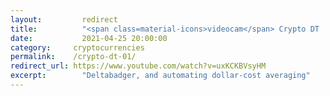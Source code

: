 ```yaml
---
layout: 	    redirect
title:  	    "<span class=material-icons>videocam</span> Crypto DT | Automated dollar-cost averaging into Bitcoin &#8629;"
date:   	    2021-04-25 20:00:00
category: 	  cryptocurrencies
permalink:    /crypto-dt-01/
redirect_url: https://www.youtube.com/watch?v=uxKCKBVsyHM
excerpt:	    "Deltabadger, and automating dollar-cost averaging"
---
```

